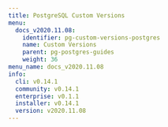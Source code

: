 ```yaml
---
title: PostgreSQL Custom Versions
menu:
  docs_v2020.11.08:
    identifier: pg-custom-versions-postgres
    name: Custom Versions
    parent: pg-postgres-guides
    weight: 36
menu_name: docs_v2020.11.08
info:
  cli: v0.14.1
  community: v0.14.1
  enterprise: v0.1.1
  installer: v0.14.1
  version: v2020.11.08
---
```


